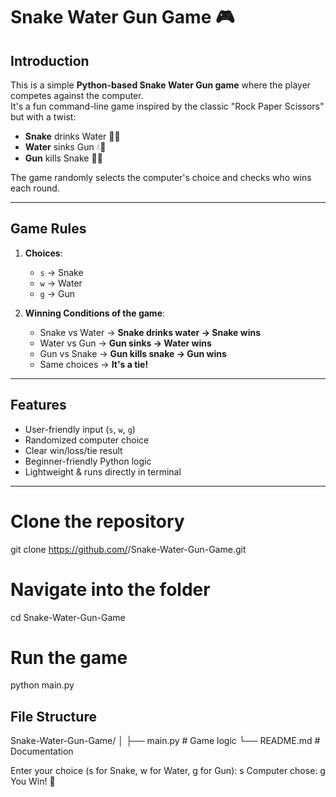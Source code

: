 # Snake Water Gun Game 🎮

## Introduction
This is a simple **Python-based Snake Water Gun game** where the player competes against the computer.  
It's a fun command-line game inspired by the classic "Rock Paper Scissors" but with a twist:  
- **Snake** drinks Water 🐍💧  
- **Water** sinks Gun 💧🔫  
- **Gun** kills Snake 🔫🐍  

The game randomly selects the computer's choice and checks who wins each round.

---

## Game Rules
1. **Choices**:  
   - `s` → Snake  
   - `w` → Water  
   - `g` → Gun  

2. **Winning Conditions of the game**:  
   - Snake vs Water → **Snake drinks water → Snake wins**  
   - Water vs Gun → **Gun sinks → Water wins**  
   - Gun vs Snake → **Gun kills snake → Gun wins**  
   - Same choices → **It's a tie!**  

---

## Features
- User-friendly input (`s`, `w`, `g`)  
- Randomized computer choice  
- Clear win/loss/tie result  
- Beginner-friendly Python logic  
- Lightweight & runs directly in terminal  

---
# Clone the repository
git clone https://github.com/<your-username>/Snake-Water-Gun-Game.git

# Navigate into the folder
cd Snake-Water-Gun-Game

# Run the game
python main.py


## File Structure
Snake-Water-Gun-Game/
│
├── main.py      # Game logic
└── README.md    # Documentation


Enter your choice (s for Snake, w for Water, g for Gun): s
Computer chose: g
You Win! 🎉

